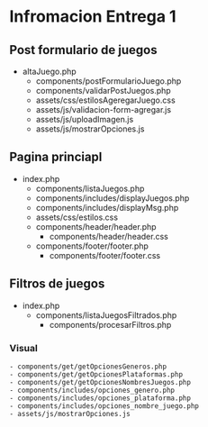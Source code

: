 # Infromacion Entrega 1

## Post formulario de juegos
  - altaJuego.php
    - components/postFormularioJuego.php
    - components/validarPostJuegos.php
    - assets/css/estilosAgeregarJuego.css
    - assets/js/validacion-form-agregar.js
    - assets/js/uploadImagen.js
    - assets/js/mostrarOpciones.js

## Pagina princiapl
  - index.php
    - components/listaJuegos.php
    - components/includes/displayJuegos.php
    - components/includes/displayMsg.php
    - assets/css/estilos.css
    - components/header/header.php
      - components/header/header.css
    - components/footer/footer.php
      - components/footer/footer.css

## Filtros de juegos
  - index.php
    - components/listaJuegosFiltrados.php
      - components/procesarFiltros.php
  ### Visual
    - components/get/getOpcionesGeneros.php
    - components/get/getOpcionesPlataformas.php
    - components/get/getOpcionesNombresJuegos.php
    - components/includes/opciones_genero.php
    - components/includes/opciones_plataforma.php
    - components/includes/opciones_nombre_juego.php
    - assets/js/mostrarOpciones.js